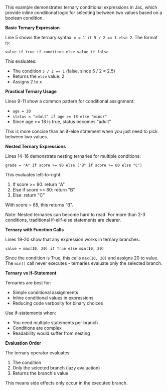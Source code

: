 This example demonstrates ternary conditional expressions in Jac, which provide inline conditional logic for selecting between two values based on a boolean condition.

**Basic Ternary Expression**

Line 5 shows the ternary syntax: `x = 1 if 5 / 2 == 1 else 2`. The format is:

`value_if_true if condition else value_if_false`

This evaluates:
- The condition `5 / 2 == 1` (false, since 5 / 2 = 2.5)
- Returns the `else` value: 2
- Assigns 2 to x

**Practical Ternary Usage**

Lines 9-11 show a common pattern for conditional assignment:
- `age = 20`
- `status = "adult" if age >= 18 else "minor"`
- Since age >= 18 is true, status becomes "adult"

This is more concise than an if-else statement when you just need to pick between two values.

**Nested Ternary Expressions**

Lines 14-16 demonstrate nesting ternaries for multiple conditions:

`grade = "A" if score >= 90 else ("B" if score >= 80 else "C")`

This evaluates left-to-right:
1. If score >= 90: return "A"
2. Else if score >= 80: return "B"
3. Else: return "C"

With score = 85, this returns "B".

Note: Nested ternaries can become hard to read. For more than 2-3 conditions, traditional if-elif-else statements are clearer.

**Ternary with Function Calls**

Lines 19-20 show that any expression works in ternary branches:

`value = max(10, 20) if True else min(10, 20)`

Since the condition is True, this calls `max(10, 20)` and assigns 20 to value. The `min()` call never executes - ternaries evaluate only the selected branch.

**Ternary vs If-Statement**

Ternaries are best for:
- Simple conditional assignments
- Inline conditional values in expressions
- Reducing code verbosity for binary choices

Use if-statements when:
- You need multiple statements per branch
- Conditions are complex
- Readability would suffer from nesting

**Evaluation Order**

The ternary operator evaluates:
1. The condition
2. Only the selected branch (lazy evaluation)
3. Returns the branch's value

This means side effects only occur in the executed branch.